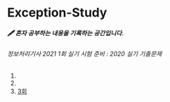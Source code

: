 # Exception-Study

##### 🖋️ 혼자 공부하는 내용을 기록하는 공간입니다. 

###### 정보처리기사 2021 1회 실기 시험 준비 : 2020 실기 기출문제

[3회]: https://github.com/b1ctory/Exception-Study/blob/master/%EC%A0%95%EB%B3%B4%EC%B2%98%EB%A6%AC%EA%B8%B0%EC%82%AC%202020%20%EA%B8%B0%EC%B6%9C%EB%AC%B8%EC%A0%9C/2020-3%ED%9A%8C.md

1. 
2. 
3. [3회]



